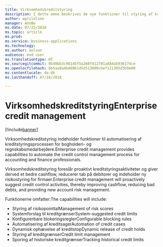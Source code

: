 ```yaml
---
title: Virksomhedskreditstyring
description: I dette emne beskrives de nye funktioner til styring af kredit i en organisation.
author: aprilolson
manager: AnnBe
ms.date: 07/22/2018
ms.topic: article
ms.prod: 
ms.service: business-applications
ms.technology: 
ms.author: aolson
audience: end user
ms.translationtype: HT
ms.sourcegitcommit: 0b40bb3c98145f5a260f412701a884a5936174ce
ms.openlocfilehash: bb5aa9a4b48061d5d513090cbef111395d3b9e00
ms.contentlocale: da-dk
ms.lasthandoff: 07/18/2018

---
```


# <a name="enterprise-credit-management"></a><span data-ttu-id="94c9e-103">Virksomhedskreditstyring</span><span class="sxs-lookup"><span data-stu-id="94c9e-103">Enterprise credit management</span></span>

[!include[banner](../../includes/banner.md)]

<span data-ttu-id="94c9e-104">Virksomhedskreditstyring indeholder funktioner til automatisering af kreditstyringsprocessen for bogholderi- og regnskabsmedarbejdere.</span><span class="sxs-lookup"><span data-stu-id="94c9e-104">Enterprise credit management provides capabilities to automate the credit control management process for accounting and finance professionals.</span></span>

<span data-ttu-id="94c9e-105">Virksomhedskreditstyring foreslår proaktivt kreditstyringsaktiviteter og giver derved et bedre cashflow, reducerer tab på debitorer og indeholder ny risikostyring for firmaer.</span><span class="sxs-lookup"><span data-stu-id="94c9e-105">Enterprise credit management will proactively suggest credit control activities, thereby improving cashflow, reducing bad debts, and providing new account risk management.</span></span> 

<span data-ttu-id="94c9e-106">Funktionerne omfatter:</span><span class="sxs-lookup"><span data-stu-id="94c9e-106">The capabilities will include:</span></span> 

- <span data-ttu-id="94c9e-107">Styring af risikopointtal</span><span class="sxs-lookup"><span data-stu-id="94c9e-107">Management of risk scores</span></span>
- <span data-ttu-id="94c9e-108">Systemforslag til kreditgrænser</span><span class="sxs-lookup"><span data-stu-id="94c9e-108">System-suggested credit limits</span></span>
- <span data-ttu-id="94c9e-109">Konfigurerbare blokeringsregler</span><span class="sxs-lookup"><span data-stu-id="94c9e-109">Configurable blocking rules</span></span>
- <span data-ttu-id="94c9e-110">Automatisering af kreditsager</span><span class="sxs-lookup"><span data-stu-id="94c9e-110">Automation of credit cases</span></span>
- <span data-ttu-id="94c9e-111">Dynamisk ophævelse af kreditstop</span><span class="sxs-lookup"><span data-stu-id="94c9e-111">Dynamic release of credit holds</span></span>
- <span data-ttu-id="94c9e-112">Styring af kreditgrænser</span><span class="sxs-lookup"><span data-stu-id="94c9e-112">Credit limit management</span></span>
- <span data-ttu-id="94c9e-113">Sporing af historiske kreditgrænser</span><span class="sxs-lookup"><span data-stu-id="94c9e-113">Tracking historical credit limits</span></span>

